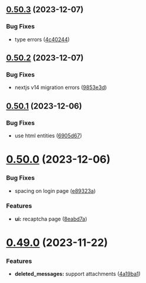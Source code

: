 ## [0.50.3](https://github.com/onesoft-sudo/sudobot-dashboard/compare/v0.50.2...v0.50.3) (2023-12-07)


### Bug Fixes

* type errors ([4c40244](https://github.com/onesoft-sudo/sudobot-dashboard/commit/4c402449e59e7764f717c83688f42e523659485c))



## [0.50.2](https://github.com/onesoft-sudo/sudobot-dashboard/compare/v0.50.1...v0.50.2) (2023-12-07)


### Bug Fixes

* nextjs v14 migration errors ([9853e3d](https://github.com/onesoft-sudo/sudobot-dashboard/commit/9853e3da15f37a8f9b5afdaa7f761f8ddb8f3b46))



## [0.50.1](https://github.com/onesoft-sudo/sudobot-dashboard/compare/v0.50.0...v0.50.1) (2023-12-06)


### Bug Fixes

* use html entities ([6905d67](https://github.com/onesoft-sudo/sudobot-dashboard/commit/6905d67d7023ac24fe10056a55bc31e9d2394392))



# [0.50.0](https://github.com/onesoft-sudo/sudobot-dashboard/compare/v0.49.0...v0.50.0) (2023-12-06)


### Bug Fixes

* spacing on login page ([e89323a](https://github.com/onesoft-sudo/sudobot-dashboard/commit/e89323a86c181feb7382d5977dafa7a7e8743c14))


### Features

* **ui:** recaptcha page ([8eabd7a](https://github.com/onesoft-sudo/sudobot-dashboard/commit/8eabd7a4eff6c55b9810af402ebcf3bffc681550))



# [0.49.0](https://github.com/onesoft-sudo/sudobot-dashboard/compare/v0.48.1...v0.49.0) (2023-11-22)


### Features

* **deleted_messages:** support attachments ([4a19ba1](https://github.com/onesoft-sudo/sudobot-dashboard/commit/4a19ba15f9ba068084060c49adaad48c9aca27d8))



